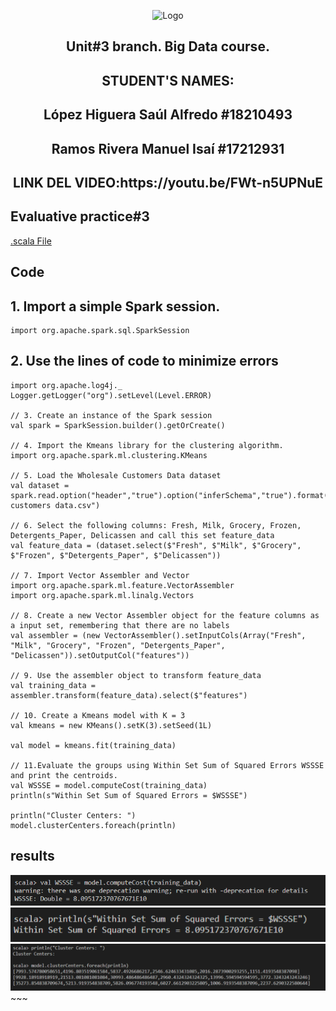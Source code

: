 <p align="center">
    <img alt="Logo" src="https://www.tijuana.tecnm.mx/wp-content/uploads/2021/08/liston-de-logos-oficiales-educacion-tecnm-FEB-2021.jpg" width=850 height=250>
</p>
<H2><p align="center">Unit#3 branch. Big Data course.</p></H2>
<H2><p align="Center">STUDENT'S NAMES: </p></H2>

<H2><p align="Center">López Higuera Saúl Alfredo #18210493</p></H2>

<H2><p align="Center">Ramos Rivera Manuel Isaí #17212931</p></H2>
<H2><p align="Center">LINK DEL VIDEO:https://youtu.be/FWt-n5UPNuE</p></H2>

## Evaluative practice#3
[.scala File](https://github.com/Saul12344/datos-masivos/blob/unit-3/evaluation%20practice/Evaluation3.scala)  

## Code
   ## 1. Import a simple Spark session.
    
    import org.apache.spark.sql.SparkSession

   ## 2. Use the lines of code to minimize errors
    import org.apache.log4j._
    Logger.getLogger("org").setLevel(Level.ERROR)

    // 3. Create an instance of the Spark session
    val spark = SparkSession.builder().getOrCreate()

    // 4. Import the Kmeans library for the clustering algorithm.
    import org.apache.spark.ml.clustering.KMeans

    // 5. Load the Wholesale Customers Data dataset
    val dataset = spark.read.option("header","true").option("inferSchema","true").format("csv").load("Wholesale customers data.csv")

    // 6. Select the following columns: Fresh, Milk, Grocery, Frozen, Detergents_Paper, Delicassen and call this set feature_data
    val feature_data = (dataset.select($"Fresh", $"Milk", $"Grocery", $"Frozen", $"Detergents_Paper", $"Delicassen"))

    // 7. Import Vector Assembler and Vector
    import org.apache.spark.ml.feature.VectorAssembler
    import org.apache.spark.ml.linalg.Vectors

    // 8. Create a new Vector Assembler object for the feature columns as a input set, remembering that there are no labels
    val assembler = (new VectorAssembler().setInputCols(Array("Fresh", "Milk", "Grocery", "Frozen", "Detergents_Paper", "Delicassen")).setOutputCol("features"))

    // 9. Use the assembler object to transform feature_data
    val training_data = assembler.transform(feature_data).select($"features")

    // 10. Create a Kmeans model with K = 3
    val kmeans = new KMeans().setK(3).setSeed(1L)

    val model = kmeans.fit(training_data)

    // 11.Evaluate the groups using Within Set Sum of Squared Errors WSSSE and print the centroids.
    val WSSSE = model.computeCost(training_data)
    println(s"Within Set Sum of Squared Errors = $WSSSE")

    println("Cluster Centers: ")
    model.clusterCenters.foreach(println)
    
   
   ## results
<img alt="Logo" src="https://github.com/Saul12344/datos-masivos/blob/unit-3/Img/1.PNG">
<img alt="Logo" src="https://github.com/Saul12344/datos-masivos/blob/unit-3/Img/2.PNG">
<img alt="Logo" src="https://github.com/Saul12344/datos-masivos/blob/unit-3/Img/3.PNG">
  ~~~

